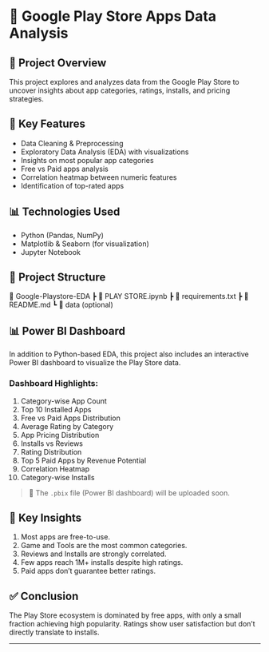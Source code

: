 # 📱 Google Play Store Apps Data Analysis

## 📌 Project Overview
This project explores and analyzes data from the Google Play Store to uncover insights about app categories, ratings, installs, and pricing strategies.

## 🔑 Key Features
- Data Cleaning & Preprocessing
- Exploratory Data Analysis (EDA) with visualizations
- Insights on most popular app categories
- Free vs Paid apps analysis
- Correlation heatmap between numeric features
- Identification of top-rated apps

## 📊 Technologies Used
- Python (Pandas, NumPy)
- Matplotlib & Seaborn (for visualization)
- Jupyter Notebook

## 📂 Project Structure
📁 Google-Playstore-EDA
┣ 📜 PLAY STORE.ipynb
┣ 📜 requirements.txt
┣ 📜 README.md
┗ 📂 data (optional)

## 📊 Power BI Dashboard
In addition to Python-based EDA, this project also includes an interactive Power BI dashboard to visualize the Play Store data.

### Dashboard Highlights:
1. Category-wise App Count
2. Top 10 Installed Apps
3. Free vs Paid Apps Distribution
4. Average Rating by Category
5. App Pricing Distribution
6. Installs vs Reviews
7. Rating Distribution
8. Top 5 Paid Apps by Revenue Potential
9. Correlation Heatmap
10. Category-wise Installs

> 🔗 The `.pbix` file (Power BI dashboard) will be uploaded soon.

## 🔎 Key Insights
1. Most apps are free-to-use.
2. Game and Tools are the most common categories.
3. Reviews and Installs are strongly correlated.
4. Few apps reach 1M+ installs despite high ratings.
5. Paid apps don’t guarantee better ratings.

## ✅ Conclusion
The Play Store ecosystem is dominated by free apps, with only a small fraction achieving high popularity. Ratings show user satisfaction but don’t directly translate to installs.

---
